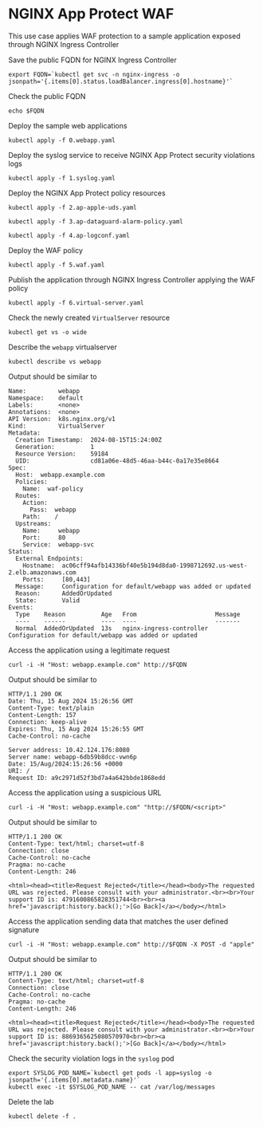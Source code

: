 # NGINX App Protect WAF

This use case applies WAF protection to a sample application exposed through NGINX Ingress Controller

Save the public FQDN for NGINX Ingress Controller
```code
export FQDN=`kubectl get svc -n nginx-ingress -o jsonpath='{.items[0].status.loadBalancer.ingress[0].hostname}'`
```

Check the public FQDN
```code
echo $FQDN
```

Deploy the sample web applications
```code
kubectl apply -f 0.webapp.yaml
```

Deploy the syslog service to receive NGINX App Protect security violations logs
```code
kubectl apply -f 1.syslog.yaml
```

Deploy the NGINX App Protect policy resources
```code
kubectl apply -f 2.ap-apple-uds.yaml
```

```code
kubectl apply -f 3.ap-dataguard-alarm-policy.yaml
```

```code
kubectl apply -f 4.ap-logconf.yaml
```

Deploy the WAF policy
```code
kubectl apply -f 5.waf.yaml
```

Publish the application through NGINX Ingress Controller applying the WAF policy
```code
kubectl apply -f 6.virtual-server.yaml
```

Check the newly created `VirtualServer` resource
```code
kubectl get vs -o wide
```

Describe the `webapp` virtualserver
```code
kubectl describe vs webapp
```

Output should be similar to
```
Name:         webapp
Namespace:    default
Labels:       <none>
Annotations:  <none>
API Version:  k8s.nginx.org/v1
Kind:         VirtualServer
Metadata:
  Creation Timestamp:  2024-08-15T15:24:00Z
  Generation:          1
  Resource Version:    59184
  UID:                 cd81a06e-48d5-46aa-b44c-0a17e35e8664
Spec:
  Host:  webapp.example.com
  Policies:
    Name:  waf-policy
  Routes:
    Action:
      Pass:  webapp
    Path:    /
  Upstreams:
    Name:     webapp
    Port:     80
    Service:  webapp-svc
Status:
  External Endpoints:
    Hostname:  ac06cff94afb14336bf40e5b194d8da0-1998712692.us-west-2.elb.amazonaws.com
    Ports:     [80,443]
  Message:     Configuration for default/webapp was added or updated 
  Reason:      AddedOrUpdated
  State:       Valid
Events:
  Type    Reason          Age   From                      Message
  ----    ------          ----  ----                      -------
  Normal  AddedOrUpdated  13s   nginx-ingress-controller  Configuration for default/webapp was added or updated
```

Access the application using a legitimate request
```code
curl -i -H "Host: webapp.example.com" http://$FQDN
```

Output should be similar to
```
HTTP/1.1 200 OK
Date: Thu, 15 Aug 2024 15:26:56 GMT
Content-Type: text/plain
Content-Length: 157
Connection: keep-alive
Expires: Thu, 15 Aug 2024 15:26:55 GMT
Cache-Control: no-cache

Server address: 10.42.124.176:8080
Server name: webapp-6db59b8dcc-vwn6p
Date: 15/Aug/2024:15:26:56 +0000
URI: /
Request ID: a9c2971d52f3bd7a4a642bbde1868edd
```

Access the application using a suspicious URL
```
curl -i -H "Host: webapp.example.com" "http://$FQDN/<script>"
```

Output should be similar to
```
HTTP/1.1 200 OK
Content-Type: text/html; charset=utf-8
Connection: close
Cache-Control: no-cache
Pragma: no-cache
Content-Length: 246

<html><head><title>Request Rejected</title></head><body>The requested URL was rejected. Please consult with your administrator.<br><br>Your support ID is: 4791600865828351744<br><br><a href='javascript:history.back();'>[Go Back]</a></body></html>
```

Access the application sending data that matches the user defined signature
```
curl -i -H "Host: webapp.example.com" http://$FQDN -X POST -d "apple"
```

Output should be similar to
```
HTTP/1.1 200 OK
Content-Type: text/html; charset=utf-8
Connection: close
Cache-Control: no-cache
Pragma: no-cache
Content-Length: 246

<html><head><title>Request Rejected</title></head><body>The requested URL was rejected. Please consult with your administrator.<br><br>Your support ID is: 8869365625080570970<br><br><a href='javascript:history.back();'>[Go Back]</a></body></html>
```

Check the security violation logs in the `syslog` pod
```
export SYSLOG_POD_NAME=`kubectl get pods -l app=syslog -o jsonpath='{.items[0].metadata.name}'`
kubectl exec -it $SYSLOG_POD_NAME -- cat /var/log/messages
```

Delete the lab

```code
kubectl delete -f .
```
